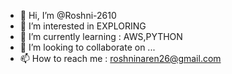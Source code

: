 - 👋 Hi, I’m @Roshni-2610
- 👀 I’m interested in EXPLORING
- 🌱 I’m currently learning : AWS,PYTHON
- 💞️ I’m looking to collaborate on ...
- 📫 How to reach me : roshninaren26@gmail.com


<!---
Roshni-2610/Roshni-2610 is a ✨ special ✨ repository because its `README.md` (this file) appears on your GitHub profile.
You can click the Preview link to take a look at your changes.
--->
